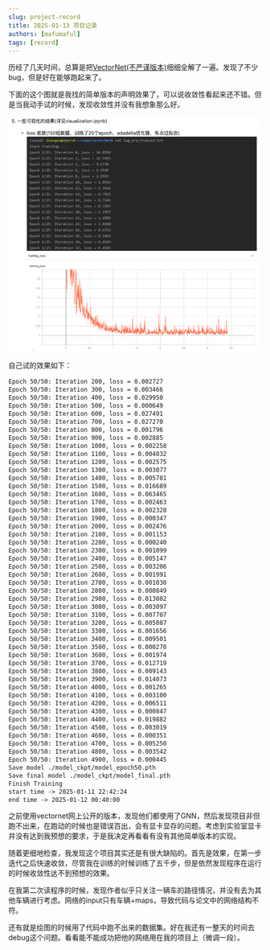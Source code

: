 ```yaml
---
slug: project-record
title: 2025-01-13 项目记录
authors: [mafumaful]
tags: [record]
---
```


历经了几天时间，总算是把[VectorNet(不严谨版本)](https://github.com/Mafumaful/VectorNet.git)细细全解了一遍。发现了不少bug，但是好在能够跑起来了。

<!-- truncate -->

下面的这个图就是我找的简单版本的声明效果了，可以说收敛性看起来还不错。但是当我动手试的时候，发现收敛性并没有我想象那么好。

![image](claimed_result.png)

自己试的效果如下：

```text
Epoch 50/50: Iteration 200, loss = 0.002727
Epoch 50/50: Iteration 300, loss = 0.003466
Epoch 50/50: Iteration 400, loss = 0.029950
Epoch 50/50: Iteration 500, loss = 0.000649
Epoch 50/50: Iteration 600, loss = 0.027491
Epoch 50/50: Iteration 700, loss = 0.027270
Epoch 50/50: Iteration 800, loss = 0.001796
Epoch 50/50: Iteration 900, loss = 0.002885
Epoch 50/50: Iteration 1000, loss = 0.002258
Epoch 50/50: Iteration 1100, loss = 0.004032
Epoch 50/50: Iteration 1200, loss = 0.002575
Epoch 50/50: Iteration 1300, loss = 0.003077
Epoch 50/50: Iteration 1400, loss = 0.005781
Epoch 50/50: Iteration 1500, loss = 0.016689
Epoch 50/50: Iteration 1600, loss = 0.063465
Epoch 50/50: Iteration 1700, loss = 0.002463
Epoch 50/50: Iteration 1800, loss = 0.002328
Epoch 50/50: Iteration 1900, loss = 0.000347
Epoch 50/50: Iteration 2000, loss = 0.002476
Epoch 50/50: Iteration 2100, loss = 0.001153
Epoch 50/50: Iteration 2200, loss = 0.000240
Epoch 50/50: Iteration 2300, loss = 0.001099
Epoch 50/50: Iteration 2400, loss = 0.005147
Epoch 50/50: Iteration 2500, loss = 0.003206
Epoch 50/50: Iteration 2600, loss = 0.001991
Epoch 50/50: Iteration 2700, loss = 0.001030
Epoch 50/50: Iteration 2800, loss = 0.000849
Epoch 50/50: Iteration 2900, loss = 0.013082
Epoch 50/50: Iteration 3000, loss = 0.003097
Epoch 50/50: Iteration 3100, loss = 0.007707
Epoch 50/50: Iteration 3200, loss = 0.005087
Epoch 50/50: Iteration 3300, loss = 0.001656
Epoch 50/50: Iteration 3400, loss = 0.009501
Epoch 50/50: Iteration 3500, loss = 0.000270
Epoch 50/50: Iteration 3600, loss = 0.001974
Epoch 50/50: Iteration 3700, loss = 0.012719
Epoch 50/50: Iteration 3800, loss = 0.009143
Epoch 50/50: Iteration 3900, loss = 0.014073
Epoch 50/50: Iteration 4000, loss = 0.001265
Epoch 50/50: Iteration 4100, loss = 0.003100
Epoch 50/50: Iteration 4200, loss = 0.006511
Epoch 50/50: Iteration 4300, loss = 0.000847
Epoch 50/50: Iteration 4400, loss = 0.019882
Epoch 50/50: Iteration 4500, loss = 0.003019
Epoch 50/50: Iteration 4600, loss = 0.000351
Epoch 50/50: Iteration 4700, loss = 0.005250
Epoch 50/50: Iteration 4800, loss = 0.003542
Epoch 50/50: Iteration 4900, loss = 0.000445
Save model ./model_ckpt/model_epoch50.pth
Save final model ./model_ckpt/model_final.pth
Finish Training
start time -> 2025-01-11 22:42:24
end time -> 2025-01-12 00:40:00
```

之前使用vectornet网上公开的版本，发现他们都使用了GNN，然后发现项目非但跑不出来，在跑动的时候也是错误百出，会有显卡显存的问题。考虑到实验室显卡并没有达到我预想的要求，于是我决定再看看有没有其他简单版本的实现。

随着更细地检查，我发现这个项目其实还是有很大缺陷的。首先是效果，在第一步迭代之后快速收敛，尽管我在训练的时候训练了五千步，但是依然发现程序在运行的时候收敛性达不到预想的效果。

在我第二次读程序的时候，发现作者似乎只关注一辆车的路径情况，并没有去为其他车辆进行考虑。网络的input只有车辆+maps，导致代码与论文中的网络结构不符。

还有就是绘图的时候用了代码中跑不出来的数据集。好在我还有一整天的时间去debug这个问题。看看能不能成功把他的网络用在我的项目上（微调一段）。
